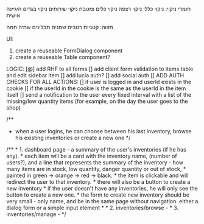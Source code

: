 חומרי ניקוי:
	ניקוי כללי
	ניקוי רצפה
	ניקוי כלים ומטבח
	ניקוי שירותים
	ניקוי בגדים
	היגיינה אישית

מזווה:
	קטניות
	רטבים
	שמנים
	תבלינים
	שתיה חמה

UI:
1. create a reuseable FormDialog component
2. create a reuseable Table component?

LOGIC:
[@] add RHF to all forms
[] add client form validation to items table and edit sidebar item
[] add lucia auth?
[] add social auth
[] ADD AUTH CHECKS FOR ALL ACTIONS:
	[] if user is logged in and userId exists in the cookie
	[] if the userId in the cookie is the same as the userId in the item itself
[] send a notification to the user every fixed interval with a list of the missing/low quantity items (for example, on the day the user goes to the shop)

/**
 * when a user logins, he can choose between his last inventory, browse his existing inventories or create a new one
 */


/**
	* 1. dashboard page - a summary of the user's inventories (if he has any).
	* each item will be a card with the inventory name, (number of users?), and a line that represents the summary of the inventory - how many items are in stock, low quantity, danger quantity or out of stock,
	* painted in green -> orange -> red -> black.
	* the item is clickable and will redirect the user to that inventory.
	* there will also be a button to create a new inventory
	* if the user doesn't have any inventories, he will only see the button to create a new one.
	* the form to create new inventory should be very small - only name, and be in the same page without navigation. either a dialog form or a simple input element
	*
	* 2. inventories/browse -
	* 3. inventories/manage - 
 */
